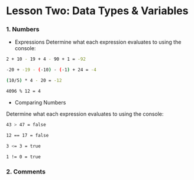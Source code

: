 # Lesson Two: Data Types & Variables

### 1. Numbers 

* Expressions 
Determine what each expression evaluates to using the console:
```sh
2 + 10 - 19 + 4 - 90 + 1 = -92

-20 + -19 - (-10) - (-1) + 24 = -4

(10/5) * 4 - 20 = -12

4096 % 12 = 4
```

* Comparing Numbers 

Determine what each expression evaluates to using the console:
```sh
43 > 47 = false

12 == 17 = false

3 <= 3 = true

1 != 0 = true
```

### 2. Comments
